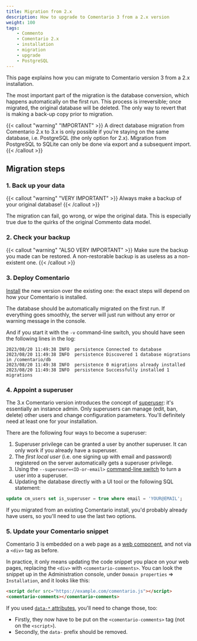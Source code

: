 ```yaml
---
title: Migration from 2.x
description: How to upgrade to Comentario 3 from a 2.x version
weight: 100
tags:
    - Commento
    - Comentario 2.x
    - installation
    - migration
    - upgrade
    - PostgreSQL
---
```


This page explains how you can migrate to Comentario version 3 from a 2.x installation.

<!--more-->

The most important part of the migration is the database conversion, which happens automatically on the first run. This process is irreversible; once migrated, the original database will be deleted. The only way to revert that is making a back-up copy prior to migration.

{{< callout "warning" "IMPORTANT" >}}
A direct database migration from Comentario 2.x to 3.x is only possible if you're staying on the same database, i.e. PostgreSQL (the only option for 2.x). Migration from PostgreSQL to SQLite can only be done via export and a subsequent import.
{{< /callout >}}

## Migration steps

### 1. Back up your data

{{< callout "warning" "VERY IMPORTANT" >}}
Always make a backup of your original database!
{{< /callout >}}

The migration can fail, go wrong, or wipe the original data. This is especially true due to the quirks of the original Commento data model.

### 2. Check your backup

{{< callout "warning" "ALSO VERY IMPORTANT" >}}
Make sure the backup you made can be restored. A non-restorable backup is as useless as a non-existent one.
{{< /callout >}}

### 3. Deploy Comentario

[Install](/installation) the new version over the existing one: the exact steps will depend on how your Comentario is installed.

The database should be automatically migrated on the first run. If everything goes smoothly, the server will just run without any error or warning message in the console.

And if you start it with the `-v` command-line switch, you should have seen the following lines in the log:

```
2023/08/20 11:49:38 INFO  persistence Connected to database
2023/08/20 11:49:38 INFO  persistence Discovered 1 database migrations in /comentario/db
2023/08/20 11:49:38 INFO  persistence 0 migrations already installed
2023/08/20 11:49:38 INFO  persistence Successfully installed 1 migrations
```

### 4. Appoint a superuser

The 3.x Comentario version introduces the concept of [superuser](/kb/permissions/superuser): it's essentially an instance admin. Only superusers can manage (edit, ban, delete) other users and change configuration parameters. You'll definitely need at least one for your installation.

There are the following four ways to become a superuser:

1. Superuser privilege can be granted a user by another superuser. It can only work if you already have a superuser.
2. The *first local user* (i.e. one signing up with email and password) registered on the server automatically gets a superuser privilege.
3. Using the `--superuser=<ID-or-email>` [command-line switch](/configuration/backend/static) to turn a user into a superuser.
4. Updating the database directly with a UI tool or the following SQL statement:
```sql
update cm_users set is_superuser = true where email = 'YOUR@EMAIL';
```

If you migrated from an existing Comentario install, you'd probably already have users, so you'll need to use the last two options. 

### 5. Update your Comentario snippet

Comentario 3 is embedded on a web page as a [web component](https://developer.mozilla.org/en-US/docs/Web/API/Web_components), and not via a `<div>` tag as before.

In practice, it only means updating the code snippet you place on your web pages, replacing the `<div>` with `<comentario-comments>`. You can look the snippet up in the Administration console, under `Domain properties` ⇒ `Installation`, and it looks like this:

```html
<script defer src="https://example.com/comentario.js"></script>
<comentario-comments></comentario-comments>
```

If you used [`data-*` attributes](/configuration/embedding#comments-tag), you'll need to change those, too:

* Firstly, they now have to be put on the `<comentario-comments>` tag (not on the `<script>`).
* Secondly, the `data-` prefix should be removed.
